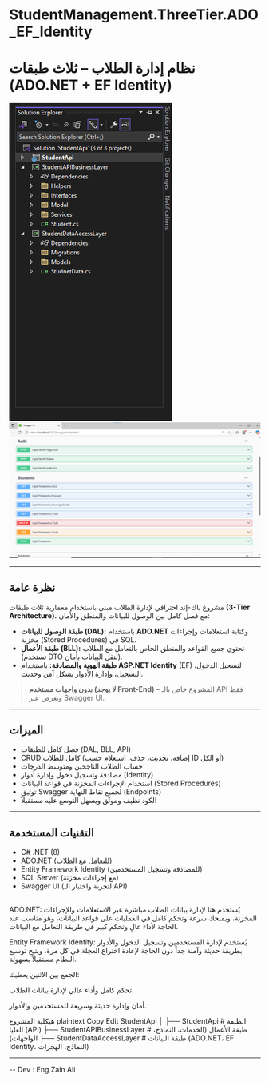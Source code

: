 # StudentManagement.ThreeTier.ADO_EF_Identity

# نظام إدارة الطلاب – ثلاث طبقات (ADO.NET + EF Identity)

![بنية المشروع](./Screenshots/structure.png)
![واجهة Swagger](./Screenshots/swagger.png)

---

## نظرة عامة

مشروع باك-إند احترافي لإدارة الطلاب مبني باستخدام معمارية ثلاث طبقات **(3-Tier Architecture)**، مع فصل كامل بين الوصول للبيانات والمنطق والأمان:

- **طبقة الوصول للبيانات (DAL):** باستخدام **ADO.NET** وكتابة استعلامات وإجراءات مخزنة (Stored Procedures) في SQL.
- **طبقة الأعمال (BLL):** تحتوي جميع القواعد والمنطق الخاص بالتعامل مع الطلاب (تستخدم DTO لنقل البيانات بأمان).
- **طبقة الهوية والمصادقة:** باستخدام **ASP.NET Identity** (EF) لتسجيل الدخول، التسجيل، وإدارة الأدوار بشكل آمن وحديث.

> **بدون واجهات مستخدم (لا يوجد Front-End)** – المشروع خاص بالـ API فقط ويعرض عبر Swagger UI.

---

## الميزات

- فصل كامل للطبقات (DAL, BLL, API)
- CRUD كامل للطلاب (إضافة، تحديث، حذف، استعلام حسب ID أو الكل)
- حساب الطلاب الناجحين ومتوسط الدرجات
- مصادقة وتسجيل دخول وإدارة أدوار (Identity)
- استخدام الإجراءات المخزنة في قواعد البيانات (Stored Procedures)
- توثيق Swagger لجميع نقاط النهاية (Endpoints)
- الكود نظيف وموثّق ويسهل التوسع عليه مستقبلاً

---

## التقنيات المستخدمة

- C# .NET (8)
- ADO.NET (للتعامل مع الطلاب)
- Entity Framework Identity (للمصادقة وتسجيل المستخدمين)
- SQL Server (مع إجراءات مخزنة)
- Swagger UI (لتجربة واختبار الـ API)


##
ADO.NET:
يُستخدم هنا لإدارة بيانات الطلاب مباشرة عبر الاستعلامات والإجراءات المخزنة، ويمنحك سرعة وتحكم كامل في العمليات على قواعد البيانات، وهو مناسب عند الحاجة لأداء عالٍ وتحكم كبير في طريقة التعامل مع البيانات.

Entity Framework Identity:
يُستخدم لإدارة المستخدمين وتسجيل الدخول والأدوار بطريقة حديثة وآمنة جداً دون الحاجة لإعادة اختراع العجلة في كل مرة، ويتيح توسيع النظام مستقبلاً بسهولة.

الجمع بين الاثنين يعطيك:

تحكم كامل وأداء عالي لإدارة بيانات الطلاب.

أمان وإدارة حديثة وسريعة للمستخدمين والأدوار.

هيكلية المشروع
plaintext
Copy
Edit
StudentApi
│
├── StudentApi               # الطبقة العليا (API)
├── StudentAPIBusinessLayer  # طبقة الأعمال (الخدمات، النماذج، الواجهات)
├── StudentDataAccessLayer   # طبقة البيانات (ADO.NET، EF Identity، النماذج، الهجرات)

---

-- Dev : Eng Zain Ali
